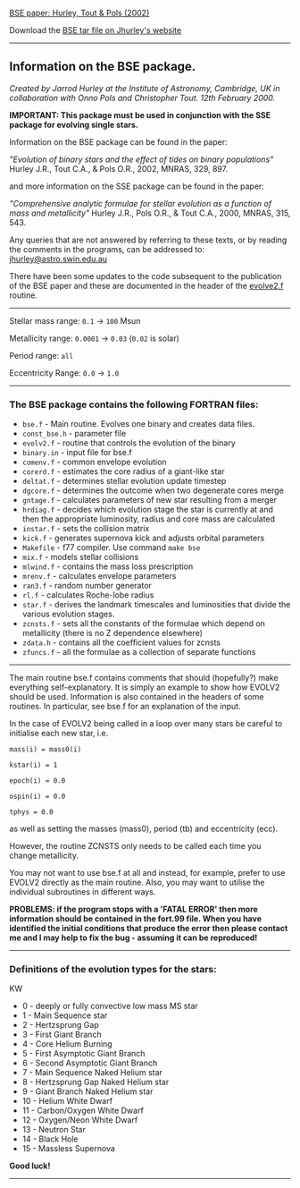 [BSE paper: Hurley, Tout & Pols (2002)](https://ui.adsabs.harvard.edu/abs/2002MNRAS.329..897H/abstract)

Download the [BSE tar file on Jhurley's website](https://astronomy.swin.edu.au/~jhurley/bsedload.html)

************************************************************************

## Information on the BSE package. 

*Created by Jarrod Hurley at the Institute of Astronomy, Cambridge, UK 
in collaboration with Onno Pols and Christopher Tout. 
12th February 2000.* 

**IMPORTANT: This package must be used in conjunction with the SSE package for evolving single stars.**

Information on the BSE package can be found in the paper: 

*"Evolution of binary stars and the effect of tides on binary 
 populations"*
 Hurley J.R., Tout C.A., & Pols O.R., 2002, MNRAS, 329, 897.

and more information on the SSE package can be found in the paper: 

*"Comprehensive analytic formulae for stellar evolution as a function 
 of mass and metallicity"*
 Hurley J.R., Pols O.R., & Tout C.A., 2000, MNRAS, 315, 543. 

Any queries that are not answered by referring to these texts, or by 
reading the comments in the programs, can be addressed to: 
  jhurley@astro.swin.edu.au  

There have been some updates to the code subsequent to the publication 
of the BSE paper and these are documented in the header of the [evolve2.f](./evolve2.f)
routine. 

************************************************************************

Stellar mass range: `0.1` -> `100` Msun 

Metallicity range:  `0.0001` -> `0.03` (`0.02` is solar) 

Period range:       `all` 

Eccentricity Range: `0.0` -> `1.0`

************************************************************************

### The BSE package contains the following FORTRAN files: 

* `bse.f`       - Main routine. Evolves one binary and creates data files. 
* `const_bse.h` - parameter file 
* `evolv2.f`    - routine that controls the evolution of the binary 
* `binary.in`   - input file for bse.f 
* `comenv.f`    - common envelope evolution
* `corerd.f`    - estimates the core radius of a giant-like star
* `deltat.f`    - determines stellar evolution update timestep 
* `dgcore.f`    - determines the outcome when two degenerate cores merge 
* `gntage.f`    - calculates parameters of new star resulting from a merger 
* `hrdiag.f`    - decides which evolution stage the star is
              currently at and then the appropriate luminosity, radius
              and core mass are calculated 
* `instar.f`    - sets the collision matrix
* `kick.f`      - generates supernova kick and adjusts orbital parameters 
* `Makefile`  - f77 compiler. Use command `make bse`
* `mix.f`       - models stellar collisions
* `mlwind.f`    - contains the mass loss prescription 
* `mrenv.f`     - calculates envelope parameters
* `ran3.f`      - random number generator
* `rl.f`        - calculates Roche-lobe radius 
* `star.f`      - derives the landmark timescales and luminosities 
              that divide the various evolution stages. 
* `zcnsts.f`    - sets all the constants of the formulae which depend on 
              metallicity (there is no Z dependence elsewhere) 
* `zdata.h`     - contains all the coefficient values for zcnsts 
* `zfuncs.f`    - all the formulae as a collection of separate functions

************************************************************************

The main routine bse.f contains comments that should (hopefully?)
make everything self-explanatory. It is simply an example to show how 
EVOLV2 should be used. 
Information is also contained in the headers of some routines. In particular, 
see bse.f for an explanation of the input.  

In the case of EVOLV2 being called in a loop over many stars 
be careful to initialise each new star, i.e. 

`mass(i) = mass0(i)`

`kstar(i) = 1`

`epoch(i) = 0.0`

`ospin(i) = 0.0`

`tphys = 0.0`

as well as setting the masses (mass0), period (tb) and eccentricity (ecc). 

However, the routine ZCNSTS only needs to be called each time you change
metallicity.

You may not want to use bse.f at all and instead, for example, prefer to use 
EVOLV2 directly as the main routine. 
Also, you may want to utilise the individual subroutines in different ways. 

**PROBLEMS: if the program stops with a 'FATAL ERROR' then more information should be contained in the fort.99 file. When you have identified the initial conditions that produce the error then please contact me and I may help to fix the bug - assuming it can be reproduced!**

************************************************************************

### Definitions of the evolution types for the stars:

 KW
* 0 - deeply or fully convective low mass MS star
* 1 - Main Sequence star
* 2 - Hertzsprung Gap
* 3 - First Giant Branch
* 4 - Core Helium Burning
* 5 - First Asymptotic Giant Branch
* 6 - Second Asymptotic Giant Branch
* 7 - Main Sequence Naked Helium star
* 8 - Hertzsprung Gap Naked Helium star
* 9 - Giant Branch Naked Helium star
* 10 - Helium White Dwarf
* 11 - Carbon/Oxygen White Dwarf
* 12 - Oxygen/Neon White Dwarf
* 13 - Neutron Star
* 14 - Black Hole
* 15 - Massless Supernova

**Good luck!**

************************************************************************
